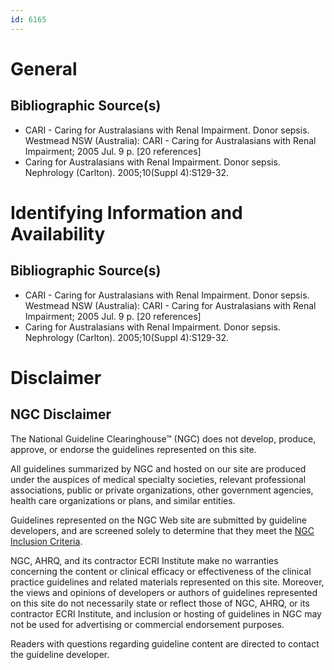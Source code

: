 ```yaml
---
id: 6165
---
```


# General

## Bibliographic Source(s)

- CARI - Caring for Australasians with Renal Impairment. Donor sepsis. Westmead NSW (Australia): CARI - Caring for Australasians with Renal Impairment; 2005 Jul. 9 p. [20 references]
- Caring for Australasians with Renal Impairment. Donor sepsis. Nephrology (Carlton). 2005;10(Suppl 4):S129-32.

# Identifying Information and Availability

## Bibliographic Source(s)

- CARI - Caring for Australasians with Renal Impairment. Donor sepsis. Westmead NSW (Australia): CARI - Caring for Australasians with Renal Impairment; 2005 Jul. 9 p. [20 references]
- Caring for Australasians with Renal Impairment. Donor sepsis. Nephrology (Carlton). 2005;10(Suppl 4):S129-32.

# Disclaimer

## NGC Disclaimer

The National Guideline Clearinghouse™ (NGC) does not develop, produce, approve, or endorse the guidelines represented on this site.

All guidelines summarized by NGC and hosted on our site are produced under the auspices of medical specialty societies, relevant professional associations, public or private organizations, other government agencies, health care organizations or plans, and similar entities.

Guidelines represented on the NGC Web site are submitted by guideline developers, and are screened solely to determine that they meet the [NGC Inclusion Criteria](/help-and-about/summaries/inclusion-criteria).

NGC, AHRQ, and its contractor ECRI Institute make no warranties concerning the content or clinical efficacy or effectiveness of the clinical practice guidelines and related materials represented on this site. Moreover, the views and opinions of developers or authors of guidelines represented on this site do not necessarily state or reflect those of NGC, AHRQ, or its contractor ECRI Institute, and inclusion or hosting of guidelines in NGC may not be used for advertising or commercial endorsement purposes.

Readers with questions regarding guideline content are directed to contact the guideline developer.

